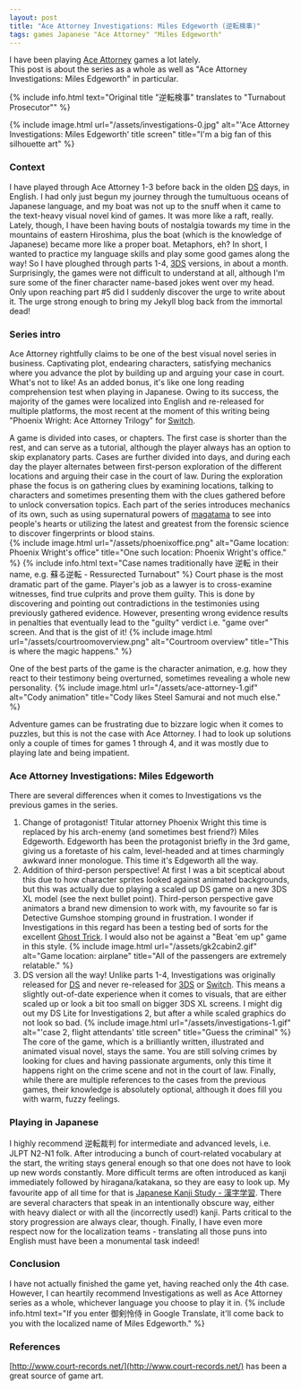 ```yaml
---
layout: post
title: "Ace Attorney Investigations: Miles Edgeworth (逆転検事)"
tags: games Japanese "Ace Attorney" "Miles Edgeworth"
---
```

I have been playing [Ace Attorney](https://en.wikipedia.org/wiki/Ace_Attorney) games a lot lately.  
This post is about the series as a whole as well as "Ace Attorney Investigations: Miles Edgeworth" in particular.  

{% include info.html text="Original title \"逆転検事\" translates to \"Turnabout Prosecutor\"" %}

{% include image.html url="/assets/investigations-0.jpg" alt="'Ace Attorney Investigations: Miles Edgeworth' title screen" title="I'm a big fan of this silhouette art" %}

### Context
I have played through Ace Attorney 1-3 before back in the olden [DS][DS-link] days, in English. I had only just begun my journey through the tumultuous oceans of Japanese language, and my boat was not up to the snuff when it came to the text-heavy visual novel kind of games. It was more like a raft, really. Lately, though, I have been having bouts of nostalgia towards my time in the mountains of eastern Hiroshima, plus the boat (which is the knowledge of Japanese) became more like a proper boat. Metaphors, eh? In short, I wanted to practice my language skills and play some good games along the way! So I have ploughed through parts 1-4, [3DS][3DS-link] versions, in about a month. Surprisingly, the games were not difficult to understand at all, although I'm sure some of the finer character name-based jokes went over my head. Only upon reaching part #5 did I suddenly discover the urge to write about it. The urge strong enough to bring my Jekyll blog back from the immortal dead!

### Series intro
Ace Attorney rightfully claims to be one of the best visual novel series in business. Captivating plot, endearing characters, satisfying mechanics where you advance the plot by building up and arguing your case in court. What's not to like! As an added bonus, it's like one long reading comprehension test when playing in Japanese. Owing to its success, the majority of the games were localized into English and re-released for multiple platforms, the most recent at the moment of this writing being "Phoenix Wright: Ace Attorney Trilogy" for [Switch][Switch-link].  

A game is divided into cases, or chapters. The first case is shorter than the rest, and can serve as a tutorial, although the player always has an option to skip explanatory parts. Cases are further divided into days, and during each day the player alternates between first-person exploration of the different locations and arguing their case in the court of law. During the exploration phase the focus is on gathering clues by examining locations, talking to characters and sometimes presenting them with the clues gathered before to unlock conversation topics. Each part of the series introduces mechanics of its own, such as using supernatural powers of [magatama](https://en.wikipedia.org/wiki/Magatama) to see into people's hearts or utilizing the latest and greatest from the forensic science to discover fingerprints or blood stains.  
{% include image.html url="/assets/phoenixoffice.png" alt="Game location: Phoenix Wright's office" title="One such location: Phoenix Wright's office." %}
{% include info.html text="Case names traditionally have 逆転 in their name, e.g. 蘇る逆転 - Ressurected Turnabout" %}
Court phase is the most dramatic part of the game. Player's job as a lawyer is to cross-examine witnesses, find true culprits and prove them guilty. This is done by discovering and pointing out contradictions in the testimonies using previously gathered evidence. However, presenting wrong evidence results in penalties that eventually lead to the "guilty" verdict i.e. "game over" screen. And that is the gist of it!
{% include image.html url="/assets/courtroomoverview.png" alt="Courtroom overview" title="This is where the magic happens." %}

One of the best parts of the game is the character animation, e.g. how they react to their testimony being overturned, sometimes revealing a whole new personality.
{% include image.html url="/assets/ace-attorney-1.gif" alt="Cody animation" title="Cody likes Steel Samurai and not much else." %}

Adventure games can be frustrating due to bizzare logic when it comes to puzzles, but this is not the case with Ace Attorney. I had to look up solutions only a couple of times for games 1 through 4, and it was mostly due to playing late and being impatient.

 
### Ace Attorney Investigations: Miles Edgeworth 
There are several differences when it comes to Investigations vs the previous games in the series.
1. Change of protagonist! Titular attorney Phoenix Wright this time is replaced by his arch-enemy (and sometimes best friend?) Miles Edgeworth. Edgeworth has been the protagonist briefly in the 3rd game, giving us a foretaste of his calm, level-headed and at times charmingly awkward inner monologue. This time it's Edgeworth all the way.
2. Addition of third-person perspective! At first I was a bit sceptical about this due to how character sprites looked against animated backgrounds, but this was actually due to playing a scaled up DS game on a new 3DS XL model (see the next bullet point). Third-person perspective gave animators a brand new dimension to work with, my favourite so far is Detective Gumshoe stomping ground in frustration. I wonder if Investigations in this regard has been a testing bed of sorts for the excellent [Ghost Trick](https://en.wikipedia.org/wiki/Ghost_Trick:_Phantom_Detective). I would also not be against a "Beat 'em up" game in this style.
{% include image.html url="/assets/gk2cabin2.gif" alt="Game location: airplane" title="All of the passengers are extremely relatable." %}
3. DS version all the way! Unlike parts 1-4, Investigations was originally released for [DS][DS-link] and never re-released for [3DS][3DS-link] or [Switch][Switch-link]. This means a slightly out-of-date experience when it comes to visuals, that are either scaled up or look a bit too small on bigger 3DS XL screens. I might dig out my DS Lite for Investigations 2, but after a while scaled graphics do not look so bad.
{% include image.html url="/assets/investigations-1.gif" alt="'case 2, flight attendants' title screen" title="Guess the criminal" %}
The core of the game, which is a brilliantly written, illustrated and animated visual novel, stays the same. You are still solving crimes by looking for clues and having passionate arguments, only this time it happens right on the crime scene and not in the court of law. Finally, while there are multiple references to the cases from the previous games, their knowledge is absolutely optional, although it does fill you with warm, fuzzy feelings.


### Playing in Japanese
I highly recommend 逆転裁判 for intermediate and advanced levels, i.e. JLPT N2-N1 folk. After introducing a bunch of court-related vocabulary at the start, the writing stays general enough so that one does not have to look up new words constantly. More difficult terms are often introduced as kanji immediately followed by hiragana/katakana, so they are easy to look up. My favourite app of all time for that is [Japanese Kanji Study - 漢字学習](https://play.google.com/store/apps/details?id=com.mindtwisted.kanjistudy&hl=en&gl=US). There are several characters that speak in an intentionally obscure way, either with heavy dialect or with all the (incorrectly used!) kanji. Parts critical to the story progression are always clear, though. Finally, I have even more respect now for the localization teams - translating all those puns into English must have been a monumental task indeed!

### Conclusion
I have not actually finished the game yet, having reached only the 4th case. However, I can heartily recommend Investigations as well as Ace Attorney series as a whole, whichever language you choose to play it in.
{% include info.html text="If you enter 御剣怜侍 in Google Translate, it'll come back to you with the localized name of Miles Edgeworth." %}

### References
[http://www.court-records.net/](http://www.court-records.net/) has been a great source of game art.

[DS-link]: https://en.wikipedia.org/wiki/Nintendo_DS
[3DS-link]: https://en.wikipedia.org/wiki/Nintendo_3DS
[Switch-link]: https://en.wikipedia.org/wiki/Nintendo_Switch